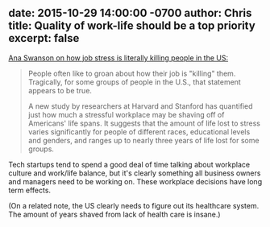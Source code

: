date: 2015-10-29 14:00:00 -0700
author: Chris
title: Quality of work-life should be a top priority
excerpt: false
----

[Ana Swanson on how job stress is literally killing people in the US:](https://www.washingtonpost.com/news/wonkblog/wp/2015/10/28/researchers-have-determined-how-many-years-of-life-you-lose-to-a-stressful-job/)

> People often like to groan about how their job is "killing" them. Tragically, for some groups of people in the U.S., that statement appears to be true.
> 
> A new study by researchers at Harvard and Stanford has quantified just how much a stressful workplace may be shaving off of Americans' life spans. It suggests that the amount of life lost to stress varies significantly for people of different races, educational levels and genders, and ranges up to nearly three years of life lost for some groups.

Tech startups tend to spend a good deal of time talking about workplace culture and work/life balance, but it's clearly something all business owners and managers need to be working on. These workplace decisions have long term effects.

(On a related note, the US clearly needs to figure out its healthcare system. The amount of years shaved from lack of health care is insane.)